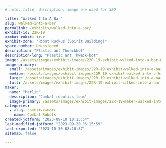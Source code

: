 ```yaml
---
# note: title, description, image are used for SEO

title: "Walked Into A Bar"
slug: walked-into-a-bar
permalink: /exhibits/walked-into-a-bar/
exhibit-id: 22R-19
combat-robot: true
exhibit-zone: "Robot Ruckus (Spirit Building)"
space-number: Unassigned
description: "Plastic ant Thwackbot"
description-long: "Plastic ant Thwack-bot"
image: /assets/images/exhibit-images/22R-19-exhibit-walked-into-a-bar-63f88a1a-649e-484c-b696-0a1e434c2d69-large.jpg
image-primary: 
  small: /assets/images/exhibit-images/22R-19-exhibit-walked-into-a-bar-63f88a1a-649e-484c-b696-0a1e434c2d69-small.jpg
  medium: /assets/images/exhibit-images/22R-19-exhibit-walked-into-a-bar-63f88a1a-649e-484c-b696-0a1e434c2d69-medium.jpg
  large: /assets/images/exhibit-images/22R-19-exhibit-walked-into-a-bar-63f88a1a-649e-484c-b696-0a1e434c2d69-large.jpg
  full: /assets/images/exhibit-images/22R-19-exhibit-walked-into-a-bar-63f88a1a-649e-484c-b696-0a1e434c2d69-full.jpg
maker: 
  name: "Merlin"
  description: "Combat robotics team"
  image-primary: /assets/images/exhibit-images/22R-19-maker-walked-into-a-bar-merlinrobotics-medium.png
categories: 
  - slug: combat-robots
    name: Combat Robots
created-jotform: "2023-09-10 10:13:34"
last-modified-jotform: "2023-09-20 06:15:59"
last-exported: "2023-10-30 08:10:37"
sitemap: false

---
```

